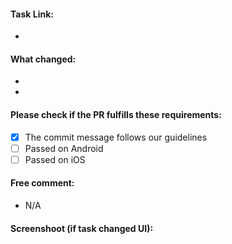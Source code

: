 <!--- Templet updated at 17/10/2019 -->
#### Task Link:
<!--- Paste task link here: -->
   -
#### What changed:
   - 
   - 
#### Please check if the PR fulfills these requirements:
<!--- What types of changes does your code introduce? Put an `x` in all the boxes that apply: -->
- [x] The commit message follows our guidelines
- [ ] Passed on Android
- [ ] Passed on iOS
#### Free comment:
- N/A
#### Screenshoot (if task changed UI):
